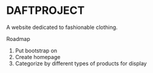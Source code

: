 # DAFTPROJECT
A website dedicated to fashionable clothing.

Roadmap
1. Put bootstrap on
2. Create homepage
3. Categorize by different types of products for display
